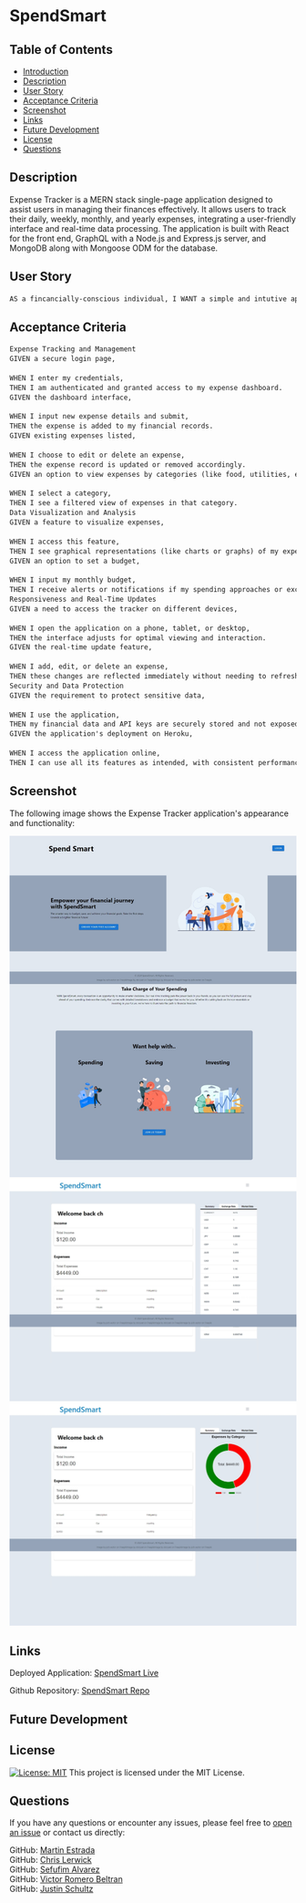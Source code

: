 # SpendSmart

## Table of Contents
- [Introduction](#introduction)
- [Description](#description)
- [User Story](#user-story)
- [Acceptance Criteria](#acceptance-criteria)
- [Screenshot](#screenshot)
- [Links](#links)
- [Future Development](#future-development)
- [License](#license)
- [Questions](#questions)

## Description

Expense Tracker is a MERN stack single-page application designed to assist users in managing their finances effectively. It allows users to track their daily, weekly, monthly, and yearly expenses, integrating a user-friendly interface and real-time data processing. The application is built with React for the front end, GraphQL with a Node.js and Express.js server, and MongoDB along with Mongoose ODM for the database.

## User Story

```md
AS a fincancially-conscious individual, I WANT a simple and intutive application to track my expenses, SO THAT I can manage my budget more efficiently and make informed financial decisions.

```

## Acceptance Criteria

```md
Expense Tracking and Management
GIVEN a secure login page,

WHEN I enter my credentials,
THEN I am authenticated and granted access to my expense dashboard.
GIVEN the dashboard interface,

WHEN I input new expense details and submit,
THEN the expense is added to my financial records.
GIVEN existing expenses listed,

WHEN I choose to edit or delete an expense,
THEN the expense record is updated or removed accordingly.
GIVEN an option to view expenses by categories (like food, utilities, etc.),

WHEN I select a category,
THEN I see a filtered view of expenses in that category.
Data Visualization and Analysis
GIVEN a feature to visualize expenses,

WHEN I access this feature,
THEN I see graphical representations (like charts or graphs) of my expenses over time.
GIVEN an option to set a budget,

WHEN I input my monthly budget,
THEN I receive alerts or notifications if my spending approaches or exceeds this limit.
Responsiveness and Real-Time Updates
GIVEN a need to access the tracker on different devices,

WHEN I open the application on a phone, tablet, or desktop,
THEN the interface adjusts for optimal viewing and interaction.
GIVEN the real-time update feature,

WHEN I add, edit, or delete an expense,
THEN these changes are reflected immediately without needing to refresh the page.
Security and Data Protection
GIVEN the requirement to protect sensitive data,

WHEN I use the application,
THEN my financial data and API keys are securely stored and not exposed to unauthorized users.
GIVEN the application's deployment on Heroku,

WHEN I access the application online,
THEN I can use all its features as intended, with consistent performance and data integrity.

```

## Screenshot

The following image shows the Expense Tracker application's appearance and functionality:

![Homepage of website.](client\src\assets\spendsmartscreenshot.jpeg)
![Dash board/summary](client\src\assets\shot2.jpeg)
![Dash board/exchange rate](./client\src\assets\shot3.jpeg)

## Links
Deployed Application: [SpendSmart Live](https://spendsmart-yq4j.onrender.com/)<br>

Github Repository: [SpendSmart Repo](https://github.com/CrisCo116/expense-tracker)

## Future Development

## License
[![License: MIT](https://img.shields.io/badge/License-MIT-yellow.svg)](https://opensource.org/licenses) This project is licensed under the MIT License.

## Questions
If you have any questions or encounter any issues, please feel free to [open an issue](https://github.com/CrisCo116/expense-tracker/issues) or contact us directly:<br>

GitHub: [Martin Estrada](https://github.com/Mxrtinee)<br>
GitHub: [Chris Lerwick](https://github.com/CrisCo116)<br>
GitHub: [Sefufim Alvarez](https://github.com/sefu-alv)<br>
GitHub: [Victor Romero Beltran](https://github.com/vromero-beltran)<br>
GitHub: [Justin Schultz](https://github.com/justin-schultz37)<br>
